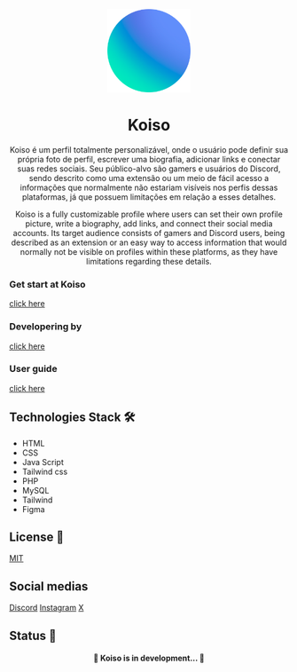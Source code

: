 <div align="center">
  <img src="assets/img/koiso-logo.png" width="150">
</div>

<h1 align="center">Koiso</h1>

<p align="center">Koiso é um perfil totalmente personalizável, onde o usuário pode definir sua própria foto de perfil, escrever uma biografia, adicionar links e conectar suas redes sociais. Seu público-alvo são gamers e usuários do Discord, sendo descrito como uma extensão ou um meio de fácil acesso a informações que normalmente não estariam visíveis nos perfis dessas plataformas, já que possuem limitações em relação a esses detalhes.</p>

<p align="center">Koiso is a fully customizable profile where users can set their own profile picture, write a biography, add links, and connect their social media accounts. Its target audience consists of gamers and Discord users, being described as an extension or an easy way to access information that would normally not be visible on profiles within these platforms, as they have limitations regarding these details.</p>

### Get start at Koiso 
[click here]()

### Developering by 
[click here]()

### User guide 
[click here]()

</p>
</p>

## Technologies Stack 🛠
- HTML
- CSS
- Java Script
- Tailwind css
- PHP
- MySQL
- Tailwind
- Figma

</p>
</p>

## License 📜
[MIT](./LICENSE)

</p>
</p>

## Social medias
[Discord]()
[Instagram]()
[X]()


</p>
</p>

## Status 🚦

<h4 align="center"> 
	🚧  Koiso is in development...  🚧
</h4>
